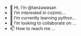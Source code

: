- 👋 Hi, I’m @tanzawasan
- 👀 I’m interested in cozmic...
- 🌱 I’m currently learning python...
- 💞️ I’m looking to collaborate on ...
- 📫 How to reach me ...

<!---
tanzawasan/tanzawasan is a ✨ special ✨ repository because its `README.md` (this file) appears on your GitHub profile.
You can click the Preview link to take a look at your changes.
--->
